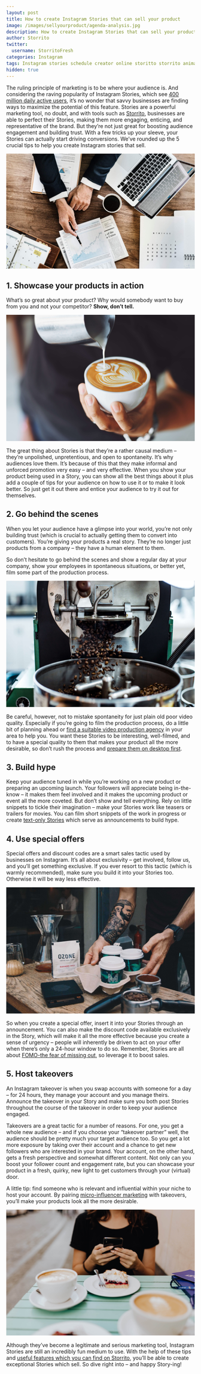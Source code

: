 ```yaml
---
layout: post
title: How to create Instagram Stories that can sell your product
image: /images/sellyourproduct/agenda-analysis.jpg
description: How to create Instagram Stories that can sell your product
author: Storrito
twitter:
  username: StorritoFresh
categories: Instagram
tags: Instagram stories schedule creator online storitto storrito animation pc computer desktop mac sticker location halloween fonts
hidden: true
---
```


The ruling principle of marketing is to be where your audience is. And considering the raving popularity of Instagram Stories, which see [400 million daily active users](https://www.statista.com/statistics/730315/instagram-stories-dau/), it’s no wonder that savvy businesses are finding ways to maximize the potential of this feature. Stories are a powerful marketing tool, no doubt, and with tools such as [Storrito](https://storrito.com/), businesses are able to perfect their Stories, making them more engaging, enticing, and representative of the brand. But they’re not just great for boosting audience engagement and building trust. With a few tricks up your sleeve, your Stories can actually start driving conversions. We’ve rounded up the 5 crucial tips to help you create Instagram stories that sell.  

![How to post](/images/sellyourproduct/agenda-analysis.jpg "Storrito Instagram Editor")

<!--more-->

## 1. Showcase your products in action
What’s so great about your product? Why would somebody want to buy from you and not your competitor? **Show, don’t tell.**

![How to post](/images/sellyourproduct/art-blur.jpg "Storrito Instagram Editor")

The great thing about Stories is that they’re a rather causal medium – they’re unpolished, unpretentious, and open to spontaneity. It’s why audiences love them. It’s because of this that they make informal and unforced promotion very easy – and very effective. When you show your product being used in a Story, you can show all the best things about it plus add a couple of tips for your audience on how to use it or to make it look better. So just get it out there and entice your audience to try it out for themselves.

## 2. Go behind the scenes
When you let your audience have a glimpse into your world, you’re not only building trust (which is crucial to actually getting them to convert into customers). You’re giving your products a real story. They’re no longer just products from a company – they have a human element to them.

So don’t hesitate to go behind the scenes and show a regular day at your company, show your employees in spontaneous situations, or better yet, film some part of the production process.

![How to post](/images/sellyourproduct/gregory-hayes.jpg "Storrito Instagram Editor")

Be careful, however, not to mistake spontaneity for just plain old poor video quality. Especially if you’re going to film the production process, do a little bit of planning ahead or [find a suitable video production agency](https://www.designrush.com/agency/video-production) in your area to help you. You want these Stories to be interesting, well-filmed, and to have a special quality to them that makes your product all the more desirable, so don’t rush the process and [prepare them on desktop first](https://blog.storrito.com/instagram/2018/11/06/Prepare-Instagram-Story-on-a-PC.html).

## 3. Build hype

Keep your audience tuned in while you’re working on a new product or preparing an upcoming launch. Your followers will appreciate being in-the-know – it makes them feel involved and it makes the upcoming product or event all the more coveted. But don’t show and tell everything. Rely on little snippets to tickle their imagination – make your Stories work like teasers or trailers for movies. You can film short snippets of the work in progress or create [text-only Stories](https://blog.storrito.com/instagram/2018/05/29/how-to-create-a-text-only-story.html) which serve as announcements to build hype.  

## 4. Use special offers
Special offers and discount codes are a smart sales tactic used by businesses on Instagram. It’s all about exclusivity – get involved, follow us, and you’ll get something exclusive. If you ever resort to this tactic (which is warmly recommended), make sure you build it into your Stories too. Otherwise it will be way less effective.

![How to post](/images/sellyourproduct/salome-watel.jpg "Storrito Instagram Editor")

So when you create a special offer, insert it into your Stories through an announcement. You can also make the discount code available exclusively in the Story, which will make it all the more effective because you create a sense of urgency – people will inherently be driven to act on your offer when there’s only a 24-hour window to do so. Remember, Stories are all about [FOMO-the fear of missing out](https://adespresso.com/blog/use-fomo-marketing-social-media), so leverage it to boost sales.

## 5. Host takeovers
An Instagram takeover is when you swap accounts with someone for a day – for 24 hours, they manage your account and you manage theirs. Announce the takeover in your Story and make sure you both post Stories throughout the course of the takeover in order to keep your audience engaged.

Takeovers are a great tactic for a number of reasons. For one, you get a whole new audience – and if you choose your “takeover partner” well, the audience should be pretty much your target audience too. So you get a lot more exposure by taking over their account and a chance to get new followers who are interested in your brand. Your account, on the other hand, gets a fresh perspective and somewhat different content. Not only can you boost your follower count and engagement rate, but you can showcase your product in a fresh, quirky, new light to get customers through your (virtual) door.

A little tip: find someone who is relevant and influential within your niche to host your account. By pairing [micro-influencer marketing](https://www.forbes.com/sites/barrettwissman/2018/03/02/micro-influencers-the-marketing-force-of-the-future/#488652946707) with takeovers, you’ll make your products look all the more desirable.

![How to post](/images/sellyourproduct/kaboompics.jpg "Storrito Instagram Editor")

Although they’ve become a legitimate and serious marketing tool, Instagram Stories are still an incredibly fun medium to use. With the help of these tips and [useful features which you can find on Storrito](https://storrito.com/#features), you’ll be able to create exceptional Stories which sell. So dive right into – and happy Story-ing!
